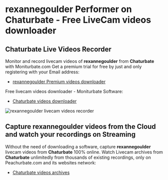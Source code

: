 # rexannegoulder Performer on Chaturbate - Free LiveCam videos downloader

## Chaturbate Live Videos Recorder

Monitor and record livecam videos of **rexannegoulder** from **Chaturbate** with Moniturbate.com
Get a premium trial for free by just and only registering with your Email address:
* [rexannegoulder Premium videos downloader](https://moniturbate.com/request-demo-licence-key.html)

Free livecam videos downloader - Moniturbate Software:
* [Chaturbate videos downloader](https://moniturbate.com/moniturbate-download-software.html)

![rexannegoulder livecam videos recorder](https://peachurnet.com/templates/moniturbate-software.png)


## Capture rexannegoulder videos from the Cloud and watch your recordings on Streaming

Without the need of downloading a software, capture **rexannegoulder** livecam videos from **Chaturbate** 100% online.
Watch Livecam archives from **Chaturbate** unlimitedly from thousands of existing recordings, only on Peachurbate.com and its websites network:
* [Chaturbate videos archives](https://peachurnet.com/)